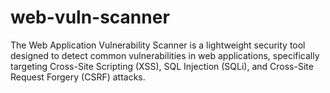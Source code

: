 # web-vuln-scanner
The Web Application Vulnerability Scanner is a lightweight security tool designed to detect common vulnerabilities in web applications, specifically targeting Cross-Site Scripting (XSS), SQL Injection (SQLi), and Cross-Site Request Forgery (CSRF) attacks.
